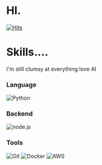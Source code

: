 # HI.
[![Hits](https://hits.seeyoufarm.com/api/count/incr/badge.svg?url=https://github.com/CHAHANS)](https://hits.seeyoufarm.com) 

# Skills....
I'm still clumsy at everything
love AI

### Language
![Python](https://img.shields.io/badge/-Python-3776ab?style=for-the-badge&logo=python&logoColor=fff)

### Backend
![node.js](https://img.shields.io/badge/-node.js-339933?style=for-the-badge&logo=node.js&logoColor=fff)

### Tools
![Git](https://img.shields.io/badge/-Git-F05032?style=for-the-badge&logo=Git&logoColor=fff)
![Docker](https://img.shields.io/badge/-Docker-2496ED?style=for-the-badge&logo=Docker&logoColor=fff)
![AWS](https://img.shields.io/badge/-aws-232F3E?style=for-the-badge&logo=amazon-aws&logoColor=fff)
